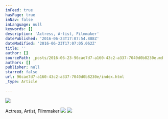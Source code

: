 ```yaml
---
inFeed: true
hasPage: true
inNav: false
inLanguage: null
keywords: []
description: 'Actress, Artist, Filmmaker'
datePublished: '2016-06-23T17:07:54.888Z'
dateModified: '2016-06-23T17:07:05.062Z'
title: ''
author: []
sourcePath: _posts/2016-06-23-96cae7d7-a160-43c2-a337-7040d0b8230e.md
authors: []
publisher: null
starred: false
url: 96cae7d7-a160-43c2-a337-7040d0b8230e/index.html
_type: Article

---
```

![](https://the-grid-user-content.s3-us-west-2.amazonaws.com/3ce14e95-03c1-415f-9cde-7738ae05cfcf.jpg)

Actress, Artist, Filmmaker
![](https://the-grid-user-content.s3-us-west-2.amazonaws.com/1cb56794-4b3e-4862-8105-9533c6331e20.jpg)
![](https://the-grid-user-content.s3-us-west-2.amazonaws.com/3624deb9-3474-43b0-939d-be9c2349c722.jpg)
